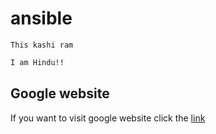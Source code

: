 # ansible
`This kashi ram`
```bash
I am Hindu!!
```
## Google website
If you want to visit google website click the
[link](https://www.google.com/)
